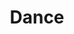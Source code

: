 ---
title: Dance
longTitle: 'Dance'
tags:
- gccommon
narrowerTerm:
- "[[Performing arts]]"
use:
- "[[Ballet]]"
---